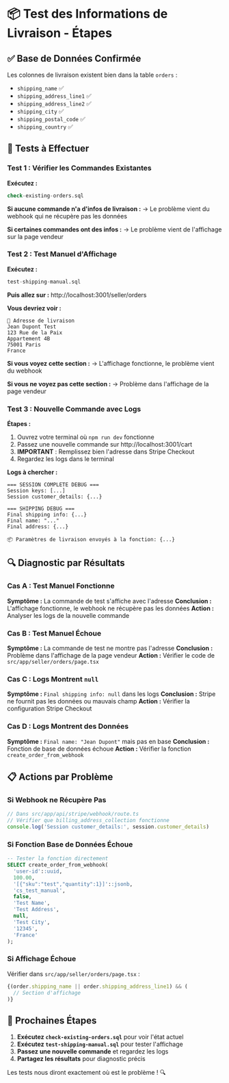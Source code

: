 # 📦 Test des Informations de Livraison - Étapes

## ✅ Base de Données Confirmée

Les colonnes de livraison existent bien dans la table `orders` :
- `shipping_name` ✅
- `shipping_address_line1` ✅
- `shipping_address_line2` ✅
- `shipping_city` ✅
- `shipping_postal_code` ✅
- `shipping_country` ✅

## 🧪 Tests à Effectuer

### Test 1 : Vérifier les Commandes Existantes
**Exécutez :**
```sql
check-existing-orders.sql
```

**Si aucune commande n'a d'infos de livraison :**
→ Le problème vient du webhook qui ne récupère pas les données

**Si certaines commandes ont des infos :**
→ Le problème vient de l'affichage sur la page vendeur

### Test 2 : Test Manuel d'Affichage
**Exécutez :**
```sql
test-shipping-manual.sql
```

**Puis allez sur :**
http://localhost:3001/seller/orders

**Vous devriez voir :**
```
📍 Adresse de livraison
Jean Dupont Test
123 Rue de la Paix
Appartement 4B
75001 Paris
France
```

**Si vous voyez cette section :**
→ L'affichage fonctionne, le problème vient du webhook

**Si vous ne voyez pas cette section :**
→ Problème dans l'affichage de la page vendeur

### Test 3 : Nouvelle Commande avec Logs
**Étapes :**
1. Ouvrez votre terminal où `npm run dev` fonctionne
2. Passez une nouvelle commande sur http://localhost:3001/cart
3. **IMPORTANT** : Remplissez bien l'adresse dans Stripe Checkout
4. Regardez les logs dans le terminal

**Logs à chercher :**
```
=== SESSION COMPLETE DEBUG ===
Session keys: [...]
Session customer_details: {...}

=== SHIPPING DEBUG ===
Final shipping info: {...}
Final name: "..."
Final address: {...}

📦 Paramètres de livraison envoyés à la fonction: {...}
```

## 🔍 Diagnostic par Résultats

### Cas A : Test Manuel Fonctionne
**Symptôme :** La commande de test s'affiche avec l'adresse
**Conclusion :** L'affichage fonctionne, le webhook ne récupère pas les données
**Action :** Analyser les logs de la nouvelle commande

### Cas B : Test Manuel Échoue
**Symptôme :** La commande de test ne montre pas l'adresse
**Conclusion :** Problème dans l'affichage de la page vendeur
**Action :** Vérifier le code de `src/app/seller/orders/page.tsx`

### Cas C : Logs Montrent `null`
**Symptôme :** `Final shipping info: null` dans les logs
**Conclusion :** Stripe ne fournit pas les données ou mauvais champ
**Action :** Vérifier la configuration Stripe Checkout

### Cas D : Logs Montrent des Données
**Symptôme :** `Final name: "Jean Dupont"` mais pas en base
**Conclusion :** Fonction de base de données échoue
**Action :** Vérifier la fonction `create_order_from_webhook`

## 📋 Actions par Problème

### Si Webhook ne Récupère Pas
```javascript
// Dans src/app/api/stripe/webhook/route.ts
// Vérifier que billing_address_collection fonctionne
console.log('Session customer_details:', session.customer_details)
```

### Si Fonction Base de Données Échoue
```sql
-- Tester la fonction directement
SELECT create_order_from_webhook(
  'user-id'::uuid,
  100.00,
  '[{"sku":"test","quantity":1}]'::jsonb,
  'cs_test_manual',
  false,
  'Test Name',
  'Test Address',
  null,
  'Test City',
  '12345',
  'France'
);
```

### Si Affichage Échoue
Vérifier dans `src/app/seller/orders/page.tsx` :
```javascript
{(order.shipping_name || order.shipping_address_line1) && (
  // Section d'affichage
)}
```

## 🎯 Prochaines Étapes

1. **Exécutez `check-existing-orders.sql`** pour voir l'état actuel
2. **Exécutez `test-shipping-manual.sql`** pour tester l'affichage
3. **Passez une nouvelle commande** et regardez les logs
4. **Partagez les résultats** pour diagnostic précis

Les tests nous diront exactement où est le problème ! 🔍
